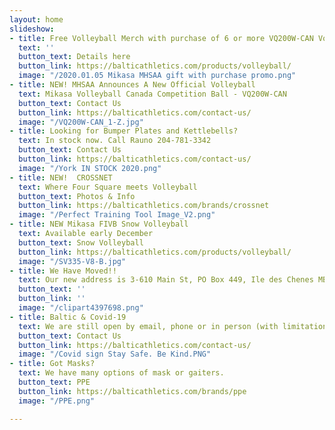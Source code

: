 ```yaml
---
layout: home
slideshow:
- title: Free Volleyball Merch with purchase of 6 or more VQ200W-CAN Volleyballs
  text: ''
  button_text: Details here
  button_link: https://balticathletics.com/products/volleyball/
  image: "/2020.01.05 Mikasa MHSAA gift with purchase promo.png"
- title: NEW! MHSAA Announces A New Official Volleyball
  text: Mikasa Volleyball Canada Competition Ball - VQ200W-CAN
  button_text: Contact Us
  button_link: https://balticathletics.com/contact-us/
  image: "/VQ200W-CAN_1-Z.jpg"
- title: Looking for Bumper Plates and Kettlebells?
  text: In stock now. Call Rauno 204-781-3342
  button_text: Contact Us
  button_link: https://balticathletics.com/contact-us/
  image: "/York IN STOCK 2020.png"
- title: NEW!  CROSSNET
  text: Where Four Square meets Volleyball
  button_text: Photos & Info
  button_link: https://balticathletics.com/brands/crossnet
  image: "/Perfect Training Tool Image_V2.png"
- title: NEW Mikasa FIVB Snow Volleyball
  text: Available early December
  button_text: Snow Volleyball
  button_link: https://balticathletics.com/products/volleyball/
  image: "/SV335-V8-B.jpg"
- title: We Have Moved!!
  text: Our new address is 3-610 Main St, PO Box 449, Ile des Chenes MB R0A 0T0
  button_text: ''
  button_link: ''
  image: "/clipart4397698.png"
- title: Baltic & Covid-19
  text: We are still open by email, phone or in person (with limitations).
  button_text: Contact Us
  button_link: https://balticathletics.com/contact-us/
  image: "/Covid sign Stay Safe. Be Kind.PNG"
- title: Got Masks?
  text: We have many options of mask or gaiters.
  button_text: PPE
  button_link: https://balticathletics.com/brands/ppe
  image: "/PPE.png"

---
```

